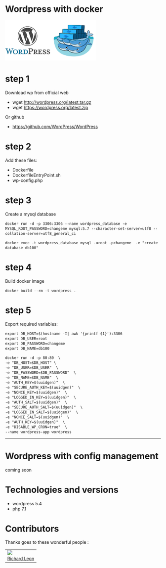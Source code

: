 # Wordpress with docker

![logo](https://raw.githubusercontent.com/jrichardsz/static_resources/master/wordpress/wordpress-dockerizated.png)

# step 1

Download wp from official web
- wget http://wordpress.org/latest.tar.gz
- wget https://wordpress.org/latest.zip

Or github
- https://github.com/WordPress/WordPress


# step 2

Add these files:

- Dockerfile
- DockerfileEntryPoint.sh
- wp-config.php

# step 3

Create a mysql database

```
docker run -d -p 3306:3306 --name wordpress_database -e MYSQL_ROOT_PASSWORD=changeme mysql:5.7 --character-set-server=utf8 --collation-server=utf8_general_ci
```

```
docker exec -t wordpress_database mysql -uroot -pchangeme  -e "create database db100"
```

# step 4

Build docker image

```
docker build --rm -t wordpress .
```

# step 5

Export required variables:

```
export DB_HOST=$(hostname -I| awk '{printf $1}'):3306
export DB_USER=root
export DB_PASSWORD=changeme
export DB_NAME=db100
```

```
docker run -d -p 80:80  \
-e "DB_HOST=$DB_HOST" \
-e "DB_USER=$DB_USER"  \
-e "DB_PASSWORD=$DB_PASSWORD"  \
-e "DB_NAME=$DB_NAME"  \
-e "AUTH_KEY=$(uuidgen)"  \
-e "SECURE_AUTH_KEY=$(uuidgen)"  \
-e "NONCE_KEY=$(uuidgen)"  \
-e "LOGGED_IN_KEY=$(uuidgen)"  \
-e "AUTH_SALT=$(uuidgen)"  \
-e "SECURE_AUTH_SALT=$(uuidgen)"  \
-e "LOGGED_IN_SALT=$(uuidgen)"  \
-e "NONCE_SALT=$(uuidgen)"  \
-e "AUTH_KEY=$(uuidgen)"  \
-e "DISABLE_WP_CRON=true"  \
--name wordpress-app wordpress
```

---

# Wordpress with config management

coming soon

# Technologies and versions

- wordpress 5.4
- php 7.1

# Contributors

Thanks goes to these wonderful people :

<table>
  <tbody>
    <td>
      <img src="https://avatars0.githubusercontent.com/u/3322836?s=460&v=4" width="100px;"/>
      <br />
      <label><a href="http://jrichardsz.github.io/">Richard Leon</a></label>
      <br />
    </td>    
  </tbody>
</table>

